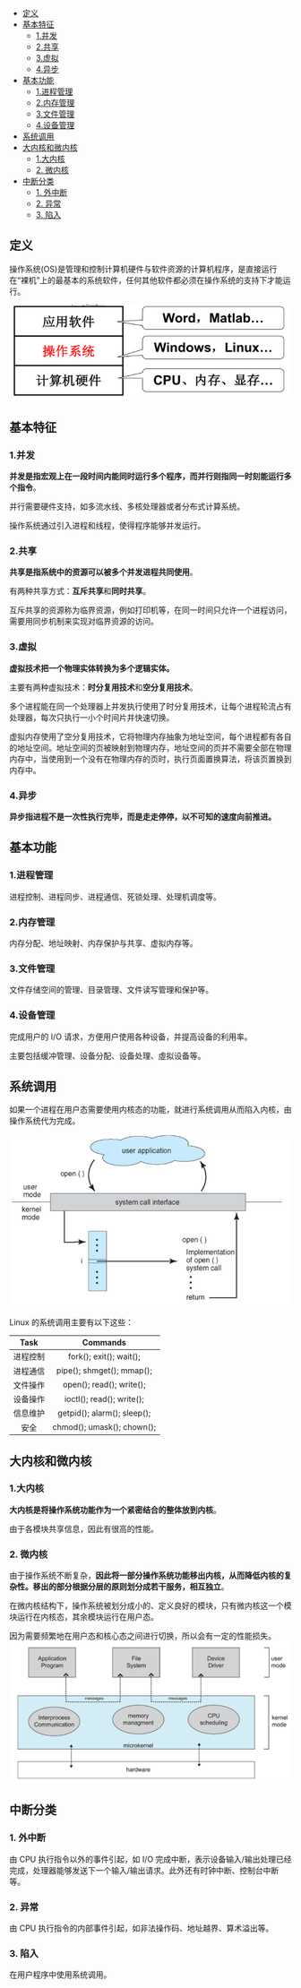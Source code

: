 <!-- TOC -->

- [定义](#定义)
- [基本特征](#基本特征)
    - [1.并发](#1并发)
    - [2.共享](#2共享)
    - [3.虚拟](#3虚拟)
    - [4.异步](#4异步)
- [基本功能](#基本功能)
    - [1.进程管理](#1进程管理)
    - [2.内存管理](#2内存管理)
    - [3.文件管理](#3文件管理)
    - [4.设备管理](#4设备管理)
- [系统调用](#系统调用)
- [大内核和微内核](#大内核和微内核)
    - [1.大内核](#1大内核)
    - [2. 微内核](#2-微内核)
- [中断分类](#中断分类)
    - [1. 外中断](#1-外中断)
    - [2. 异常](#2-异常)
    - [3. 陷入](#3-陷入)

<!-- /TOC -->
## 定义
操作系统(OS)是管理和控制计算机硬件与软件资源的计算机程序，是直接运行在“裸机”上的最基本的系统软件，任何其他软件都必须在操作系统的支持下才能运行。  

![操作系统定义](https://github.com/ChenLiang-Vic/Personal-notes/blob/master/%E6%93%8D%E4%BD%9C%E7%B3%BB%E7%BB%9F/img/%E6%93%8D%E4%BD%9C%E7%B3%BB%E7%BB%9F%E5%AE%9A%E4%B9%89.png)

## 基本特征
### 1.并发
**并发是指宏观上在一段时间内能同时运行多个程序，而并行则指同一时刻能运行多个指令**。

并行需要硬件支持，如多流水线、多核处理器或者分布式计算系统。

操作系统通过引入进程和线程，使得程序能够并发运行。

### 2.共享
**共享是指系统中的资源可以被多个并发进程共同使用**。

有两种共享方式：**互斥共享**和**同时共享**。

互斥共享的资源称为临界资源，例如打印机等，在同一时间只允许一个进程访问，需要用同步机制来实现对临界资源的访问。

### 3.虚拟
**虚拟技术把一个物理实体转换为多个逻辑实体。**

主要有两种虚拟技术：**时分复用技术**和**空分复用技术**。

多个进程能在同一个处理器上并发执行使用了时分复用技术，让每个进程轮流占有处理器，每次只执行一小个时间片并快速切换。

虚拟内存使用了空分复用技术，它将物理内存抽象为地址空间，每个进程都有各自的地址空间。地址空间的页被映射到物理内存，地址空间的页并不需要全部在物理内存中，当使用到一个没有在物理内存的页时，执行页面置换算法，将该页置换到内存中。

### 4.异步
**异步指进程不是一次性执行完毕，而是走走停停，以不可知的速度向前推进。**

## 基本功能
### 1.进程管理
进程控制、进程同步、进程通信、死锁处理、处理机调度等。

### 2.内存管理
内存分配、地址映射、内存保护与共享、虚拟内存等。

### 3.文件管理
文件存储空间的管理、目录管理、文件读写管理和保护等。

### 4.设备管理
完成用户的 I/O 请求，方便用户使用各种设备，并提高设备的利用率。

主要包括缓冲管理、设备分配、设备处理、虛拟设备等。

## 系统调用
如果一个进程在用户态需要使用内核态的功能，就进行系统调用从而陷入内核，由操作系统代为完成。  

![系统调用](https://github.com/ChenLiang-Vic/Personal-notes/blob/master/%E6%93%8D%E4%BD%9C%E7%B3%BB%E7%BB%9F/img/%E7%B3%BB%E7%BB%9F%E8%B0%83%E7%94%A8.png)

Linux 的系统调用主要有以下这些：

|Task  |Commands|
|:----:|:----:|
|进程控制|fork(); exit(); wait();|
|进程通信|pipe(); shmget(); mmap();|
|文件操作|open(); read(); write();|
|设备操作|ioctl(); read(); write();|
|信息维护|getpid(); alarm(); sleep();|
|安全|chmod(); umask(); chown();|
## 大内核和微内核
### 1.大内核
**大内核是将操作系统功能作为一个紧密结合的整体放到内核**。

由于各模块共享信息，因此有很高的性能。

### 2. 微内核
由于操作系统不断复杂，**因此将一部分操作系统功能移出内核，从而降低内核的复杂性。移出的部分根据分层的原则划分成若干服务，相互独立**。

在微内核结构下，操作系统被划分成小的、定义良好的模块，只有微内核这一个模块运行在内核态，其余模块运行在用户态。

因为需要频繁地在用户态和核心态之间进行切换，所以会有一定的性能损失。
![微内核](https://github.com/ChenLiang-Vic/Personal-notes/blob/master/%E6%93%8D%E4%BD%9C%E7%B3%BB%E7%BB%9F/img/%E5%BE%AE%E5%86%85%E6%A0%B8.png)


## 中断分类
### 1. 外中断
由 CPU 执行指令以外的事件引起，如 I/O 完成中断，表示设备输入/输出处理已经完成，处理器能够发送下一个输入/输出请求。此外还有时钟中断、控制台中断等。

### 2. 异常
由 CPU 执行指令的内部事件引起，如非法操作码、地址越界、算术溢出等。

### 3. 陷入
在用户程序中使用系统调用。